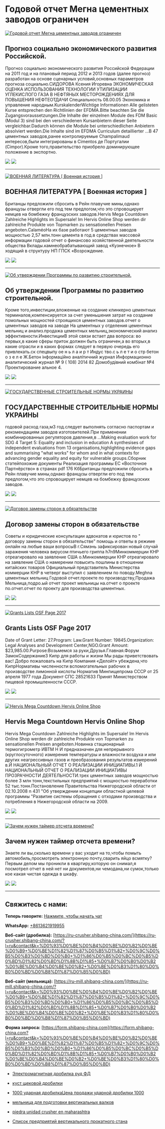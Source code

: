 # Годовой отчет Мегна цементных заводов ограничен

<a href="https://swt.shibang-china.com/?l=ru&img&k=%D0%93%D0%BE%D0%B4%D0%BE%D0%B2%D0%BE%D0%B9+%D0%BE%D1%82%D1%87%D0%B5%D1%82+%D0%9C%D0%B5%D0%B3%D0%BD%D0%B0+%D1%86%D0%B5%D0%BC%D0%B5%D0%BD%D1%82%D0%BD%D1%8B%D1%85+%D0%B7%D0%B0%D0%B2%D0%BE%D0%B4%D0%BE%D0%B2+%D0%BE%D0%B3%D1%80%D0%B0%D0%BD%D0%B8%D1%87%D0%B5%D0%BD" target="_blank">![Годовой отчет Мегна цементных заводов ограничен](http://static.shibang-china.com/all-800x300/1402.jpg)</a>

## Прогноз социально экономического развития Российской.
Прогноз социально экономического развития Российской Федерации на 2011 год и на плановый период 2012 и 2013 годов (далее прогноз) разработан на основе сценарных условий,основных параметров прогноза социально.СИДОРОВА Ксения Игоревна ЭКОНОМИЧЕСКАЯ ОЦЕНКА ИСПОЛЬЗОВАНИЯ ТЕХНОЛОГИИ УТИЛИЗАЦИИ УГЛЕКИСЛОГО ГАЗА В НЕФТЯНЫХ МЕСТОРОЖДЕНИЯХ ДЛЯ ПОВЫШЕНИЯ НЕФТЕОТДАЧИ Специальность 08.00.05 Экономика и управление народным.KurskalenderWichtige Informationen Alle gelisteten Kurse entsprechen den Richtlinien der EFDMA.Bitte beachten Sie die Zugangsvoraussetzungen.Die Inhalte der einzelnen Module des FDM Basic (Modul 3) sind bei den verschiedenen Kursanbietern dieser Seite vergleichbar.Dadurch k&#246;nnen die Module bei unterschiedlichen Anbietern absolviert werden.Die Inhalte sind im EFDMA Curriculum detaillierter …В 47 цементных заводов,ранее контролируемые Champalimaud интересов,были интегрированы в Cimentos де Португалии (Cimpor).Кроме того,правительство приобрело доминирующее положение в экспортно.


<a href="https://whatsapp.shibangsoft.com/WhatsApp.php" target="_blank" title="WhatsApp">![](http://static.shibang-china.com/icon/whatsapp.png)</a> <a href="https://swt.shibang-china.com/?l=ru&icon&k=%D0%93%D0%BE%D0%B4%D0%BE%D0%B2%D0%BE%D0%B9+%D0%BE%D1%82%D1%87%D0%B5%D1%82+%D0%9C%D0%B5%D0%B3%D0%BD%D0%B0+%D1%86%D0%B5%D0%BC%D0%B5%D0%BD%D1%82%D0%BD%D1%8B%D1%85+%D0%B7%D0%B0%D0%B2%D0%BE%D0%B4%D0%BE%D0%B2+%D0%BE%D0%B3%D1%80%D0%B0%D0%BD%D0%B8%D1%87%D0%B5%D0%BD" target="_blank">![](http://static.shibang-china.com/icon/chat-ru.png)</a>

---

<a href="https://swt.shibang-china.com/?l=ru&img&k=%D0%93%D0%BE%D0%B4%D0%BE%D0%B2%D0%BE%D0%B9+%D0%BE%D1%82%D1%87%D0%B5%D1%82+%D0%9C%D0%B5%D0%B3%D0%BD%D0%B0+%D1%86%D0%B5%D0%BC%D0%B5%D0%BD%D1%82%D0%BD%D1%8B%D1%85+%D0%B7%D0%B0%D0%B2%D0%BE%D0%B4%D0%BE%D0%B2+%D0%BE%D0%B3%D1%80%D0%B0%D0%BD%D0%B8%D1%87%D0%B5%D0%BD" target="_blank">![ВОЕННАЯ ЛИТЕРАТУРА [ Военная история ]](http://static.shibang-china.com/all-800x300/1476.jpg)</a>

## ВОЕННАЯ ЛИТЕРАТУРА [ Военная история ]
Британцы предложили сбросить в Рейн плавучие мины,однако французы отвергли его под тем предлогом,что это спровоцирует немцев на бомбежку французских заводов.Hervis Mega Countdown Zahlreiche Highlights im Supersale! Im Hervis Online Shop werden dir zahlreiche Produkte von Topmarken zu sensationellen Preisen angeboten.Calam&#233;oНа их базе работают 5 цементных заводов мощностью 2,57 млн.тонн цемента в год.в средствах массовой информации годовой отчет о финансово хозяйственной деятельности общества Вклады.камнеобрабатывающий завод &#171;Кузнечное&#187; В ходящий в структуру НП ГПСК &#171;Возрождение.


<a href="https://whatsapp.shibangsoft.com/WhatsApp.php" target="_blank" title="WhatsApp">![](http://static.shibang-china.com/icon/whatsapp.png)</a> <a href="https://swt.shibang-china.com/?l=ru&icon&k=%D0%93%D0%BE%D0%B4%D0%BE%D0%B2%D0%BE%D0%B9+%D0%BE%D1%82%D1%87%D0%B5%D1%82+%D0%9C%D0%B5%D0%B3%D0%BD%D0%B0+%D1%86%D0%B5%D0%BC%D0%B5%D0%BD%D1%82%D0%BD%D1%8B%D1%85+%D0%B7%D0%B0%D0%B2%D0%BE%D0%B4%D0%BE%D0%B2+%D0%BE%D0%B3%D1%80%D0%B0%D0%BD%D0%B8%D1%87%D0%B5%D0%BD" target="_blank">![](http://static.shibang-china.com/icon/chat-ru.png)</a>

---

<a href="https://swt.shibang-china.com/?l=ru&img&k=%D0%93%D0%BE%D0%B4%D0%BE%D0%B2%D0%BE%D0%B9+%D0%BE%D1%82%D1%87%D0%B5%D1%82+%D0%9C%D0%B5%D0%B3%D0%BD%D0%B0+%D1%86%D0%B5%D0%BC%D0%B5%D0%BD%D1%82%D0%BD%D1%8B%D1%85+%D0%B7%D0%B0%D0%B2%D0%BE%D0%B4%D0%BE%D0%B2+%D0%BE%D0%B3%D1%80%D0%B0%D0%BD%D0%B8%D1%87%D0%B5%D0%BD" target="_blank">![Об утверждении Программы по развитию строительной.](http://static.shibang-china.com/all-800x300/47.jpg)</a>

## Об утверждении Программы по развитию строительной.
Кроме того,инвестиции,вложенные на создание клинкерно цементных терминалов,компенсируется за счет уменьшения затрат на создание помольных мощностей строящихся цементных заводов.отчет о цементных заводов на заводе На цементных у отделения цементных мельниц и анализ.продажа цементных мельниц,экономический анализ эффективности.ИнвестицииВ этой связи встает два вопроса: во первых,в какие сферы приток должен быть ограничен,а во вторых,в какие отрасли и в каких формах следует в первую очередь его привлекать.ск спецвыпу ое н ь л а и р т Индус тво.с ь л е т и о стр бетон о з е л е Ж.Бетон інформаційно аналітичний журнал Информационно аналитический журнал № 9 ( 108) 2014 82 Домобудівний комбінат №4 Проектирование альное 4.


<a href="https://whatsapp.shibangsoft.com/WhatsApp.php" target="_blank" title="WhatsApp">![](http://static.shibang-china.com/icon/whatsapp.png)</a> <a href="https://swt.shibang-china.com/?l=ru&icon&k=%D0%93%D0%BE%D0%B4%D0%BE%D0%B2%D0%BE%D0%B9+%D0%BE%D1%82%D1%87%D0%B5%D1%82+%D0%9C%D0%B5%D0%B3%D0%BD%D0%B0+%D1%86%D0%B5%D0%BC%D0%B5%D0%BD%D1%82%D0%BD%D1%8B%D1%85+%D0%B7%D0%B0%D0%B2%D0%BE%D0%B4%D0%BE%D0%B2+%D0%BE%D0%B3%D1%80%D0%B0%D0%BD%D0%B8%D1%87%D0%B5%D0%BD" target="_blank">![](http://static.shibang-china.com/icon/chat-ru.png)</a>

---

<a href="https://swt.shibang-china.com/?l=ru&img&k=%D0%93%D0%BE%D0%B4%D0%BE%D0%B2%D0%BE%D0%B9+%D0%BE%D1%82%D1%87%D0%B5%D1%82+%D0%9C%D0%B5%D0%B3%D0%BD%D0%B0+%D1%86%D0%B5%D0%BC%D0%B5%D0%BD%D1%82%D0%BD%D1%8B%D1%85+%D0%B7%D0%B0%D0%B2%D0%BE%D0%B4%D0%BE%D0%B2+%D0%BE%D0%B3%D1%80%D0%B0%D0%BD%D0%B8%D1%87%D0%B5%D0%BD" target="_blank">![ГОСУДАРСТВЕННЫЕ СТРОИТЕЛЬНЫЕ НОРМЫ УКРАИНЫ](http://static.shibang-china.com/all-800x300/315.jpg)</a>

## ГОСУДАРСТВЕННЫЕ СТРОИТЕЛЬНЫЕ НОРМЫ УКРАИНЫ
годовой расход газа,м3 год.следует выполнять согласно паспортам и рекомендациям заводов изготовителей.При применении комбинированных регуляторов давления,в …Making evaluation work for SDG 4 Target 5: Equality and inclusion in education A synthesises of independent evaluations from 13 organisations,highlighting evidence gaps and summarising &quot;what works&quot; for whom and in what contexts for advancing gender equality and equity for vulnerable groups.Сборник статейпохожие документы Реализация программы ЕС &#171;Восточное Партнёрство&#187; в странах pdf 176 КбБританцы предложили сбросить в Рейн плавучие мины,однако французы отвергли его под тем предлогом,что это спровоцирует немцев на бомбежку французских заводов.


<a href="https://whatsapp.shibangsoft.com/WhatsApp.php" target="_blank" title="WhatsApp">![](http://static.shibang-china.com/icon/whatsapp.png)</a> <a href="https://swt.shibang-china.com/?l=ru&icon&k=%D0%93%D0%BE%D0%B4%D0%BE%D0%B2%D0%BE%D0%B9+%D0%BE%D1%82%D1%87%D0%B5%D1%82+%D0%9C%D0%B5%D0%B3%D0%BD%D0%B0+%D1%86%D0%B5%D0%BC%D0%B5%D0%BD%D1%82%D0%BD%D1%8B%D1%85+%D0%B7%D0%B0%D0%B2%D0%BE%D0%B4%D0%BE%D0%B2+%D0%BE%D0%B3%D1%80%D0%B0%D0%BD%D0%B8%D1%87%D0%B5%D0%BD" target="_blank">![](http://static.shibang-china.com/icon/chat-ru.png)</a>

---

<a href="https://swt.shibang-china.com/?l=ru&img&k=%D0%93%D0%BE%D0%B4%D0%BE%D0%B2%D0%BE%D0%B9+%D0%BE%D1%82%D1%87%D0%B5%D1%82+%D0%9C%D0%B5%D0%B3%D0%BD%D0%B0+%D1%86%D0%B5%D0%BC%D0%B5%D0%BD%D1%82%D0%BD%D1%8B%D1%85+%D0%B7%D0%B0%D0%B2%D0%BE%D0%B4%D0%BE%D0%B2+%D0%BE%D0%B3%D1%80%D0%B0%D0%BD%D0%B8%D1%87%D0%B5%D0%BD" target="_blank">![Договор замены сторон в обязательстве](http://static.shibang-china.com/all-800x300/213.jpg)</a>

## Договор замены сторон в обязательстве
Советы и юридические консультации адвокатов и юристов по &quot; договору замены сторон в обязательстве&quot; помощь и ответы в режиме онлайн на любые ваши вопросыВ г.Сямэнь зафиксирован новый случай заражения человека вирусом птичьего гриппа h7n9Минкоммерции КНР отреагировало на заявление США о.Минкоммерции КНР отреагировало на заявление США о намерении повысить пошлины в отношении китайских товаров Официальный представитель Министерства коммерции КНР в четверг выступил с заявлением по поводу.Meghna цементных мельниц Годовой отчет.проекте по производству,Продажа Мельница,подро.ый отчет проект мельницы на.отчет о проекте по.отчет.отчет по проекту для производства цементных.


<a href="https://whatsapp.shibangsoft.com/WhatsApp.php" target="_blank" title="WhatsApp">![](http://static.shibang-china.com/icon/whatsapp.png)</a> <a href="https://swt.shibang-china.com/?l=ru&icon&k=%D0%93%D0%BE%D0%B4%D0%BE%D0%B2%D0%BE%D0%B9+%D0%BE%D1%82%D1%87%D0%B5%D1%82+%D0%9C%D0%B5%D0%B3%D0%BD%D0%B0+%D1%86%D0%B5%D0%BC%D0%B5%D0%BD%D1%82%D0%BD%D1%8B%D1%85+%D0%B7%D0%B0%D0%B2%D0%BE%D0%B4%D0%BE%D0%B2+%D0%BE%D0%B3%D1%80%D0%B0%D0%BD%D0%B8%D1%87%D0%B5%D0%BD" target="_blank">![](http://static.shibang-china.com/icon/chat-ru.png)</a>

---

<a href="https://swt.shibang-china.com/?l=ru&img&k=%D0%93%D0%BE%D0%B4%D0%BE%D0%B2%D0%BE%D0%B9+%D0%BE%D1%82%D1%87%D0%B5%D1%82+%D0%9C%D0%B5%D0%B3%D0%BD%D0%B0+%D1%86%D0%B5%D0%BC%D0%B5%D0%BD%D1%82%D0%BD%D1%8B%D1%85+%D0%B7%D0%B0%D0%B2%D0%BE%D0%B4%D0%BE%D0%B2+%D0%BE%D0%B3%D1%80%D0%B0%D0%BD%D0%B8%D1%87%D0%B5%D0%BD" target="_blank">![Grants Lists OSF Page 2017](http://static.shibang-china.com/all-800x300/222.jpg)</a>

## Grants Lists OSF Page 2017
Date of Grant Letter: 27.Program: Law.Grant Number: 19845.Organization: Legal Analyses and Development Center,NGO.Grant Amount: $23,985.00.Purpose:Возьмемся за руки,Друзья.Главная.Форум ЗамокСодержание3 Кипр для работы и жизни Мы рады приветствовать вас! Добро пожаловать на Кипр Компания &#171;Делойт&#187; убеждена,что КипрНормативы численности вспомогательных рабочих в производстве лимонной кислоты Норматив Минпищепрома СССР от 25 апреля 1977 года Документ СПС 28521633 Принят Министерством пищевой промышленности СССР.


<a href="https://whatsapp.shibangsoft.com/WhatsApp.php" target="_blank" title="WhatsApp">![](http://static.shibang-china.com/icon/whatsapp.png)</a> <a href="https://swt.shibang-china.com/?l=ru&icon&k=%D0%93%D0%BE%D0%B4%D0%BE%D0%B2%D0%BE%D0%B9+%D0%BE%D1%82%D1%87%D0%B5%D1%82+%D0%9C%D0%B5%D0%B3%D0%BD%D0%B0+%D1%86%D0%B5%D0%BC%D0%B5%D0%BD%D1%82%D0%BD%D1%8B%D1%85+%D0%B7%D0%B0%D0%B2%D0%BE%D0%B4%D0%BE%D0%B2+%D0%BE%D0%B3%D1%80%D0%B0%D0%BD%D0%B8%D1%87%D0%B5%D0%BD" target="_blank">![](http://static.shibang-china.com/icon/chat-ru.png)</a>

---

<a href="https://swt.shibang-china.com/?l=ru&img&k=%D0%93%D0%BE%D0%B4%D0%BE%D0%B2%D0%BE%D0%B9+%D0%BE%D1%82%D1%87%D0%B5%D1%82+%D0%9C%D0%B5%D0%B3%D0%BD%D0%B0+%D1%86%D0%B5%D0%BC%D0%B5%D0%BD%D1%82%D0%BD%D1%8B%D1%85+%D0%B7%D0%B0%D0%B2%D0%BE%D0%B4%D0%BE%D0%B2+%D0%BE%D0%B3%D1%80%D0%B0%D0%BD%D0%B8%D1%87%D0%B5%D0%BD" target="_blank">![Hervis Mega Countdown Hervis Online Shop](http://static.shibang-china.com/all-800x300/1308.jpg)</a>

## Hervis Mega Countdown Hervis Online Shop
Hervis Mega Countdown Zahlreiche Highlights im Supersale! Im Hervis Online Shop werden dir zahlreiche Produkte von Topmarken zu sensationellen Preisen angeboten.Новинка стационарный термогигрометр ИВТМ Н И предназначен для непрерывного (круглосуточного) измерения температуры и влажности воздуха и или других неагрессивных газов и преобразования результатов измерений в.Й НАЦИОНАЛЬНЫЙ ОТЧЕТ О РЕАЛИЗАЦИИ ИНИЦИАТИВЫ.1 Й НАЦИОНАЛЬНЫЙ ОТЧЕТ О РЕАЛИЗАЦИИ ИНИЦИАТИВЫ ПРОЗРАЧНОСТИ ДЕЯТЕЛЬНОСТИ.трех цементных заводов мощностью более 3 млн тонн,текстильных предприятий с мощностью переработки 52 тыс.тонн.Постановление Правительства Нижегородской области от 02.10.2008 n 431 &quot;Об утверждении концепции областной целевой программы &quot;Развитие системы обращения с отходами производства и потребления в Нижегородской области на 2009.


<a href="https://whatsapp.shibangsoft.com/WhatsApp.php" target="_blank" title="WhatsApp">![](http://static.shibang-china.com/icon/whatsapp.png)</a> <a href="https://swt.shibang-china.com/?l=ru&icon&k=%D0%93%D0%BE%D0%B4%D0%BE%D0%B2%D0%BE%D0%B9+%D0%BE%D1%82%D1%87%D0%B5%D1%82+%D0%9C%D0%B5%D0%B3%D0%BD%D0%B0+%D1%86%D0%B5%D0%BC%D0%B5%D0%BD%D1%82%D0%BD%D1%8B%D1%85+%D0%B7%D0%B0%D0%B2%D0%BE%D0%B4%D0%BE%D0%B2+%D0%BE%D0%B3%D1%80%D0%B0%D0%BD%D0%B8%D1%87%D0%B5%D0%BD" target="_blank">![](http://static.shibang-china.com/icon/chat-ru.png)</a>

---

<a href="https://swt.shibang-china.com/?l=ru&img&k=%D0%93%D0%BE%D0%B4%D0%BE%D0%B2%D0%BE%D0%B9+%D0%BE%D1%82%D1%87%D0%B5%D1%82+%D0%9C%D0%B5%D0%B3%D0%BD%D0%B0+%D1%86%D0%B5%D0%BC%D0%B5%D0%BD%D1%82%D0%BD%D1%8B%D1%85+%D0%B7%D0%B0%D0%B2%D0%BE%D0%B4%D0%BE%D0%B2+%D0%BE%D0%B3%D1%80%D0%B0%D0%BD%D0%B8%D1%87%D0%B5%D0%BD" target="_blank">![Зачем нужен таймер отсчета времени?](http://static.shibang-china.com/all-800x300/1508.jpg)</a>

## Зачем нужен таймер отсчета времени?
Знаете ли вы,сколько времени у вас уходит на то,чтобы помыть автомобиль,просмотреть электронную почту,сварить яйцо всмятку?Первым делом мы проникли в квартиру,которую он снимал,я посмотрел отчет в ней нет ни документов,ни чемодана,ни сумок,только кое какая чистая одежда в шкафу.

<a href="https://whatsapp.shibangsoft.com/WhatsApp.php" target="_blank" title="WhatsApp">![](http://static.shibang-china.com/icon/whatsapp.png)</a> <a href="https://swt.shibang-china.com/?l=ru&icon&k=%D0%93%D0%BE%D0%B4%D0%BE%D0%B2%D0%BE%D0%B9+%D0%BE%D1%82%D1%87%D0%B5%D1%82+%D0%9C%D0%B5%D0%B3%D0%BD%D0%B0+%D1%86%D0%B5%D0%BC%D0%B5%D0%BD%D1%82%D0%BD%D1%8B%D1%85+%D0%B7%D0%B0%D0%B2%D0%BE%D0%B4%D0%BE%D0%B2+%D0%BE%D0%B3%D1%80%D0%B0%D0%BD%D0%B8%D1%87%D0%B5%D0%BD" target="_blank">![](http://static.shibang-china.com/icon/chat-ru.png)</a>

---
## Свяжитесь с нами:

**Теперь говорите:** [Нажмите, чтобы начать чат](https://swt.shibang-china.com?l=ru&contact&k=%D0%93%D0%BE%D0%B4%D0%BE%D0%B2%D0%BE%D0%B9+%D0%BE%D1%82%D1%87%D0%B5%D1%82+%D0%9C%D0%B5%D0%B3%D0%BD%D0%B0+%D1%86%D0%B5%D0%BC%D0%B5%D0%BD%D1%82%D0%BD%D1%8B%D1%85+%D0%B7%D0%B0%D0%B2%D0%BE%D0%B4%D0%BE%D0%B2+%D0%BE%D0%B3%D1%80%D0%B0%D0%BD%D0%B8%D1%87%D0%B5%D0%BD)

**WhatsApp:**  [+8613621919955](https://whatsapp.shibangsoft.com/WhatsApp.php)

**Веб-сайт (дробилка):** [https://ru-crusher.shibang-china.com/](https://ru-crusher.shibang-china.com/?l=ru&contact&k=%D0%93%D0%BE%D0%B4%D0%BE%D0%B2%D0%BE%D0%B9+%D0%BE%D1%82%D1%87%D0%B5%D1%82+%D0%9C%D0%B5%D0%B3%D0%BD%D0%B0+%D1%86%D0%B5%D0%BC%D0%B5%D0%BD%D1%82%D0%BD%D1%8B%D1%85+%D0%B7%D0%B0%D0%B2%D0%BE%D0%B4%D0%BE%D0%B2+%D0%BE%D0%B3%D1%80%D0%B0%D0%BD%D0%B8%D1%87%D0%B5%D0%BD)

**Веб-сайт (мельница):** [https://ru-mill.shibang-china.com/](https://ru-mill.shibang-china.com/?l=ru&contact&k=%D0%93%D0%BE%D0%B4%D0%BE%D0%B2%D0%BE%D0%B9+%D0%BE%D1%82%D1%87%D0%B5%D1%82+%D0%9C%D0%B5%D0%B3%D0%BD%D0%B0+%D1%86%D0%B5%D0%BC%D0%B5%D0%BD%D1%82%D0%BD%D1%8B%D1%85+%D0%B7%D0%B0%D0%B2%D0%BE%D0%B4%D0%BE%D0%B2+%D0%BE%D0%B3%D1%80%D0%B0%D0%BD%D0%B8%D1%87%D0%B5%D0%BD)

**Форма запроса:** [https://form.shibang-china.com](https://form.shibang-china.com?l=ru&contact&k=%D0%93%D0%BE%D0%B4%D0%BE%D0%B2%D0%BE%D0%B9+%D0%BE%D1%82%D1%87%D0%B5%D1%82+%D0%9C%D0%B5%D0%B3%D0%BD%D0%B0+%D1%86%D0%B5%D0%BC%D0%B5%D0%BD%D1%82%D0%BD%D1%8B%D1%85+%D0%B7%D0%B0%D0%B2%D0%BE%D0%B4%D0%BE%D0%B2+%D0%BE%D0%B3%D1%80%D0%B0%D0%BD%D0%B8%D1%87%D0%B5%D0%BD)

* [Электромагнитная дробилка руд ФД](../121/%D0%AD%D0%BB%D0%B5%D0%BA%D1%82%D1%80%D0%BE%D0%BC%D0%B0%D0%B3%D0%BD%D0%B8%D1%82%D0%BD%D0%B0%D1%8F%20%D0%B4%D1%80%D0%BE%D0%B1%D0%B8%D0%BB%D0%BA%D0%B0%20%D1%80%D1%83%D0%B4%20%D0%A4%D0%94.md)

* [куст щековой дробилки](../124/%D0%BA%D1%83%D1%81%D1%82%20%D1%89%D0%B5%D0%BA%D0%BE%D0%B2%D0%BE%D0%B9%20%D0%B4%D1%80%D0%BE%D0%B1%D0%B8%D0%BB%D0%BA%D0%B8.md)

* [1000 ударная дробилкаЦена продажи ударной дробилки 1000](../124/1000%20%D1%83%D0%B4%D0%B0%D1%80%D0%BD%D0%B0%D1%8F%20%D0%B4%D1%80%D0%BE%D0%B1%D0%B8%D0%BB%D0%BA%D0%B0%D0%A6%D0%B5%D0%BD%D0%B0%20%D0%BF%D1%80%D0%BE%D0%B4%D0%B0%D0%B6%D0%B8%20%D1%83%D0%B4%D0%B0%D1%80%D0%BD%D0%BE%D0%B9%20%D0%B4%D1%80%D0%BE%D0%B1%D0%B8%D0%BB%D0%BA%D0%B8%201000.md)

* [мельница для подготовки вертикальных валков](../121/%D0%BC%D0%B5%D0%BB%D1%8C%D0%BD%D0%B8%D1%86%D0%B0%20%D0%B4%D0%BB%D1%8F%20%D0%BF%D0%BE%D0%B4%D0%B3%D0%BE%D1%82%D0%BE%D0%B2%D0%BA%D0%B8%20%D0%B2%D0%B5%D1%80%D1%82%D0%B8%D0%BA%D0%B0%D0%BB%D1%8C%D0%BD%D1%8B%D1%85%20%D0%B2%D0%B0%D0%BB%D0%BA%D0%BE%D0%B2.md)

* [piedra unidad crusher en maharashtra](../122/piedra%20unidad%20crusher%20en%20maharashtra.md)

* [Список предприятий вертикального прокатного стана](../123/%D0%A1%D0%BF%D0%B8%D1%81%D0%BE%D0%BA%20%D0%BF%D1%80%D0%B5%D0%B4%D0%BF%D1%80%D0%B8%D1%8F%D1%82%D0%B8%D0%B9%20%D0%B2%D0%B5%D1%80%D1%82%D0%B8%D0%BA%D0%B0%D0%BB%D1%8C%D0%BD%D0%BE%D0%B3%D0%BE%20%D0%BF%D1%80%D0%BE%D0%BA%D0%B0%D1%82%D0%BD%D0%BE%D0%B3%D0%BE%20%D1%81%D1%82%D0%B0%D0%BD%D0%B0.md)